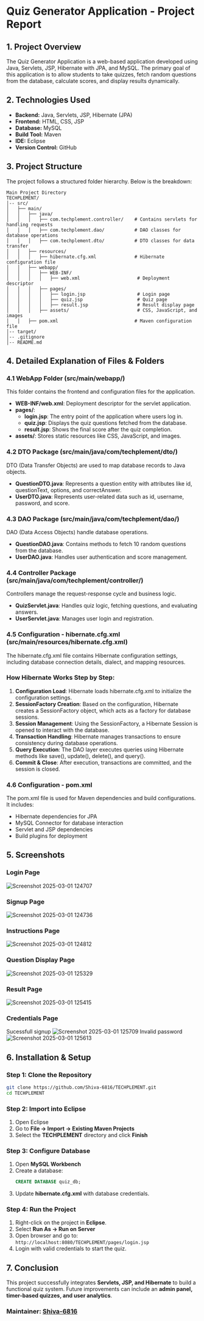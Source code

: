# Quiz Generator Application - Project Report

## 1. Project Overview
The Quiz Generator Application is a web-based application developed using Java, Servlets, JSP, Hibernate with JPA, and MySQL. The primary goal of this application is to allow students to take quizzes, fetch random questions from the database, calculate scores, and display results dynamically.

## 2. Technologies Used
- **Backend:** Java, Servlets, JSP, Hibernate (JPA)
- **Frontend:** HTML, CSS, JSP
- **Database:** MySQL
- **Build Tool:** Maven
- **IDE:** Eclipse
- **Version Control:** GitHub

## 3. Project Structure
The project follows a structured folder hierarchy. Below is the breakdown:

```
Main Project Directory
TECHPLEMENT/
│-- src/
│   ├── main/
│   │   ├── java/
│   │   │   ├── com.techplement.controller/    # Contains servlets for handling requests
│   │   │   ├── com.techplement.dao/           # DAO classes for database operations
│   │   │   ├── com.techplement.dto/           # DTO classes for data transfer
│   │   ├── resources/
│   │   │   ├── hibernate.cfg.xml              # Hibernate configuration file
│   │   ├── webapp/
│   │   │   ├── WEB-INF/
│   │   │   │   ├── web.xml                     # Deployment descriptor
│   │   │   ├── pages/
│   │   │   │   ├── login.jsp                   # Login page
│   │   │   │   ├── quiz.jsp                    # Quiz page
│   │   │   │   ├── result.jsp                  # Result display page
│   │   │   ├── assets/                         # CSS, JavaScript, and images
│   │   ├── pom.xml                            # Maven configuration file
│-- target/
│-- .gitignore
│-- README.md
```

## 4. Detailed Explanation of Files & Folders

### 4.1 WebApp Folder (src/main/webapp/)
This folder contains the frontend and configuration files for the application.

- **WEB-INF/web.xml**: Deployment descriptor for the servlet application.
- **pages/**:
  - **login.jsp**: The entry point of the application where users log in.
  - **quiz.jsp**: Displays the quiz questions fetched from the database.
  - **result.jsp**: Shows the final score after the quiz completion.
- **assets/**: Stores static resources like CSS, JavaScript, and images.

### 4.2 DTO Package (src/main/java/com/techplement/dto/)
DTO (Data Transfer Objects) are used to map database records to Java objects.

- **QuestionDTO.java**: Represents a question entity with attributes like id, questionText, options, and correctAnswer.
- **UserDTO.java**: Represents user-related data such as id, username, password, and score.

### 4.3 DAO Package (src/main/java/com/techplement/dao/)
DAO (Data Access Objects) handle database operations.

- **QuestionDAO.java**: Contains methods to fetch 10 random questions from the database.
- **UserDAO.java**: Handles user authentication and score management.

### 4.4 Controller Package (src/main/java/com/techplement/controller/)
Controllers manage the request-response cycle and business logic.

- **QuizServlet.java**: Handles quiz logic, fetching questions, and evaluating answers.
- **UserServlet.java**: Manages user login and registration.

### 4.5 Configuration - hibernate.cfg.xml (src/main/resources/hibernate.cfg.xml)
The hibernate.cfg.xml file contains Hibernate configuration settings, including database connection details, dialect, and mapping resources.

### How Hibernate Works Step by Step:
1. **Configuration Load**: Hibernate loads hibernate.cfg.xml to initialize the configuration settings.
2. **SessionFactory Creation**: Based on the configuration, Hibernate creates a SessionFactory object, which acts as a factory for database sessions.
3. **Session Management**: Using the SessionFactory, a Hibernate Session is opened to interact with the database.
4. **Transaction Handling**: Hibernate manages transactions to ensure consistency during database operations.
5. **Query Execution**: The DAO layer executes queries using Hibernate methods like save(), update(), delete(), and query().
6. **Commit & Close**: After execution, transactions are committed, and the session is closed.

### 4.6 Configuration - pom.xml
The pom.xml file is used for Maven dependencies and build configurations. It includes:

- Hibernate dependencies for JPA
- MySQL Connector for database interaction
- Servlet and JSP dependencies
- Build plugins for deployment

## 5. Screenshots

### Login Page
![Screenshot 2025-03-01 124707](https://github.com/user-attachments/assets/161f4fe7-b8c9-4be9-85c2-ed400200cec7)


### Signup Page
![Screenshot 2025-03-01 124736](https://github.com/user-attachments/assets/a0f22cee-6c55-415b-8c22-3bb753cbdd5f)


### Instructions Page
![Screenshot 2025-03-01 124812](https://github.com/user-attachments/assets/a25e8a0a-9a89-488f-96c2-2507e90d53ea)


### Question Display Page
![Screenshot 2025-03-01 125329](https://github.com/user-attachments/assets/3208ad65-05f2-40f6-8cc9-54b343a43de4)


### Result Page
![Screenshot 2025-03-01 125415](https://github.com/user-attachments/assets/2e51ba77-ef29-4193-b2f4-3df50372e2a6)


### Credentials Page
Sucessfull signup ![Screenshot 2025-03-01 125709](https://github.com/user-attachments/assets/b8f22d86-b80d-49fb-a5b4-f82da6aa6e2b)
Invalid password ![Screenshot 2025-03-01 125613](https://github.com/user-attachments/assets/8930690b-5dd9-4ec5-892b-400634962c7f)


## 6. Installation & Setup

### Step 1: Clone the Repository
```sh
git clone https://github.com/Shiva-6816/TECHPLEMENT.git
cd TECHPLEMENT
```

### Step 2: Import into Eclipse
1. Open Eclipse
2. Go to **File → Import → Existing Maven Projects**
3. Select the **TECHPLEMENT** directory and click **Finish**

### Step 3: Configure Database
1. Open **MySQL Workbench**
2. Create a database:
   ```sql
   CREATE DATABASE quiz_db;
   ```
3. Update **hibernate.cfg.xml** with database credentials.

### Step 4: Run the Project
1. Right-click on the project in **Eclipse**.
2. Select **Run As → Run on Server**
3. Open browser and go to: `http://localhost:8080/TECHPLEMENT/pages/login.jsp`
4. Login with valid credentials to start the quiz.

## 7. Conclusion
This project successfully integrates **Servlets, JSP, and Hibernate** to build a functional quiz system. Future improvements can include an **admin panel, timer-based quizzes, and user analytics**.

### Maintainer: [Shiva-6816](https://github.com/Shiva-6816)

